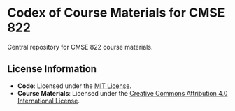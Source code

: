 # Codex of Course Materials for CMSE 822

Central repository for CMSE 822 course materials.

## License Information

- **Code**: Licensed under the [MIT License](LICENSE).
- **Course Materials**: Licensed under the [Creative Commons Attribution 4.0 International License](http://creativecommons.org/licenses/by/4.0/).
